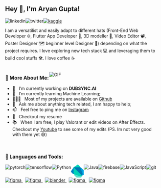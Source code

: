<!-- ### Hi there 👋
- 🔭 I’m currently working on DUBSYNC.AI
- 🌱 I’m currently learning Flutter, Deep Learning
- 👯 I’m looking to collaborate on Machine Learning pROJECTS
- 📫 How to reach me: [Instagram](https://www.instagram.com/lag_aryan/),[LinkedIn](https://www.linkedin.com/in/aryan-gupta-b794309a/),[Twitter](https://twitter.com/lag_aryan)
- 🤹🏻‍♂️ Skills: Flutter, HTML, CSS , Java, Python, Adobe Photoshop, Adobe Premiere Pro, Figma, Adobe After Effects, Microsoft PowerPoint, Bootstrap, Front-End Development, Wireframing, Blender, SQL
- 🕹️ Games: Valorant, CSGO, FIFA, Clash Of Clans, Chess, Minecraft, Phasmophobia
- 😄 Pronouns: He/Him
- ⚡ Fun fact: I love Gaming 🎮 and Memes 😁




<a href="https://www.buymeacoffee.com/lagaryan" target="_blank"><img src="https://cdn.buymeacoffee.com/buttons/default-orange.png" alt="Buy Me A Coffee" height="41" width="174"></a>

<!--
**LAG-4/LAG-4** is a ✨ _special_ ✨ repository because its `README.md` (this file) appears on your GitHub profile.

Here are some ideas to get you started:

- 🔭 I’m currently working on ...
- 🌱 I’m currently learning ...
- 👯 I’m looking to collaborate on ...
- 🤔 I’m looking for help with ...
- 💬 Ask me about ...
- 📫 How to reach me: ...
- 😄 Pronouns: ...
- ⚡ Fun fact: ...
-->

## Hey 👋, I'm Aryan Gupta!
<a href='https://www.linkedin.com/in/aryan-gupta-b794309a/'><img align='left' alt="linkedin" src="https://raw.githubusercontent.com/rahul-jha98/rahul-jha98/561d474902b59c7429ec22bb73e225696c27b202/assets/linkedin.svg" height='18px'/></a>
<a href='https://twitter.com/lag_aryan'><img align='left' alt="twitter" src="https://raw.githubusercontent.com/rahul-jha98/rahul-jha98/561d474902b59c7429ec22bb73e225696c27b202/assets/twitter.svg" height='18px'/></a>
<a href='https://www.instagram.com/lag_aryan/'><img alt="kaggle" src="https://cdn-icons-png.flaticon.com/512/174/174855.png" height='18px'/></a>


I am a versatilist and easily adapt to different hats (Front-End Web Developer 🌐, Flutter App Developer 📱, 3D modeller 🤖, Video Editor 📽️, Poster Designer 🗺️ beginner level Designer 🎨) depending on what the project requires. I love exploring new tech stack 💻 and leveraging them to build cool stuffs 🛠️. I love coffee ☕
<br/>
<br/>

<img align="right" alt="GIF" src="https://raw.githubusercontent.com/rahul-jha98/rahul-jha98/main/techstack.gif" width="360px"/>
  
### 🧐 More About Me:

- 🔭 &nbsp; I’m currently working on **DUBSYNC.AI**
- 🌱 &nbsp; I’m currently learning Machine Learning; 
- 👨🏻‍💻 &nbsp; Most of my projects are available on [Github](https://github.com/LAG-4?tab=repositories)
- 💬 &nbsp; Ask me about anything tech related, I am happy to help;
- 📫 &nbsp; Feel free to ping me on [Instagram](https://www.instagram.com/lag_aryan/)
- 📝 &nbsp; Checkout my resume
- 📚 &nbsp; When I am free, I play Valorant or edit videos on After Effects. Checkout my [Youtube](https://www.youtube.com/channel/UCyuWWGC3ncqRm62nu9KvtWg) to see some of my edits (PS. Im not very good with them yet 😅)

<br>

### 🔨 Languages and Tools:
<a href="https://www.adobe.com/in/products/aftereffects.html" target="_blank"> <img align="left" src="https://upload.wikimedia.org/wikipedia/commons/thumb/c/cb/Adobe_After_Effects_CC_icon.svg/2101px-Adobe_After_Effects_CC_icon.svg.png" alt="pytorch" height="42px"/> </a> 
<a href="https://flutter.dev/" target="_blank"> <img align="left" src="https://storage.googleapis.com/cms-storage-bucket/683514c5660dbe52f5ba.png" alt="tensorflow" height="42px"/> </a> 
<a href="https://www.python.org" target="_blank"><img align="left" alt="Python" height ="42px" src="https://raw.githubusercontent.com/rahul-jha98/github_readme_icons/main/language_and_tools/square/python/python.svg"></a>
<a href="https://dart.dev/" target="_blank"><img align="left" alt="Kotlin" height ="42px" src="https://github.com/LAG-4/engproj.github.io/blob/main/5847f289cef1014c0b5e486b.png?raw=true"></a>
<a href="https://www.java.com" target="_blank"><img align="left" alt="Java" height ="42px" src="https://raw.githubusercontent.com/rahul-jha98/github_readme_icons/main/language_and_tools/square/java/java.svg"></a>
<a href="https://firebase.google.com/" target="_blank"> <img align="left" src="https://raw.githubusercontent.com/rahul-jha98/github_readme_icons/main/language_and_tools/square/firebase/firebase.svg" alt="firebase" height ="42px"/> </a>
<a href="https://developer.mozilla.org/en-US/docs/Web/JavaScript" target="_blank"> <img align="left" alt="JavaScript" height ="42px"  src="https://raw.githubusercontent.com/rahul-jha98/github_readme_icons/main/language_and_tools/square/javascript/javascript.svg"> </a>
<a href="https://git-scm.com/" target="_blank"> <img src="https://raw.githubusercontent.com/rahul-jha98/github_readme_icons/main/language_and_tools/square/git-scm/git-scm.svg" align="left" alt="git" height='42px'/> </a>
<a href="https://www.figma.com/" target="_blank"> <img src="https://raw.githubusercontent.com/rahul-jha98/github_readme_icons/main/language_and_tools/square/figma/figma.svg" alt="figma" height='42px'/> </a>
&nbsp;
<a href="https://www.adobe.com/in/products/premiere.html" target="_blank"> <img src="https://upload.wikimedia.org/wikipedia/commons/thumb/4/40/Adobe_Premiere_Pro_CC_icon.svg/2101px-Adobe_Premiere_Pro_CC_icon.svg.png" alt="figma" height='42px'/> </a>
&nbsp;
<a href="https://en.wikipedia.org/wiki/HTML" target="_blank"> <img src="https://download.blender.org/branding/blender_logo_socket.png" alt="blender" height='42px'/> </a>
&nbsp;
<a href="https://www.adobe.com/in/products/premiere.html" target="_blank"> <img src="https://cdn-icons-png.flaticon.com/512/1216/1216733.png" alt="figma" height='42px'/> </a>
&nbsp;
<a href="https://en.wikipedia.org/wiki/CSS" target="_blank"> <img src="https://upload.wikimedia.org/wikipedia/commons/thumb/d/d5/CSS3_logo_and_wordmark.svg/1200px-CSS3_logo_and_wordmark.svg.png" alt="figma" height='42px'/> </a>

<br>
